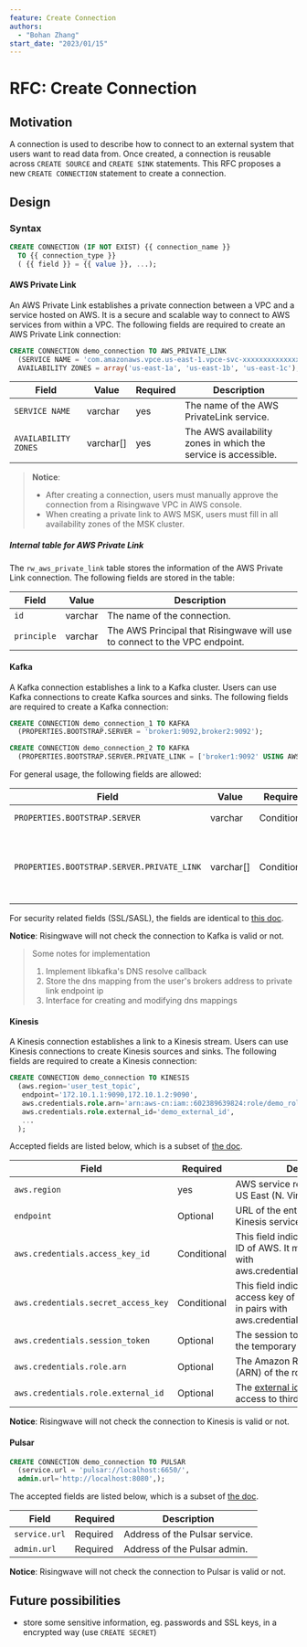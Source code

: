 ```yaml
---
feature: Create Connection
authors:
  - "Bohan Zhang"
start_date: "2023/01/15"
---
```


# RFC: Create Connection

## Motivation

A connection is used to describe how to connect to an external system that users want to read data from. Once created, a connection is reusable across `CREATE SOURCE` and `CREATE SINK` statements. This RFC proposes a new `CREATE CONNECTION` statement to create a connection.

## Design

### Syntax

```sql
CREATE CONNECTION (IF NOT EXIST) {{ connection_name }}
  TO {{ connection_type }}
  ( {{ field }} = {{ value }}, ...);
```

#### AWS Private Link

An AWS Private Link establishes a private connection between a VPC and a service hosted on AWS. It is a secure and scalable way to connect to AWS services from within a VPC. The following fields are required to create an AWS Private Link connection:

```sql
CREATE CONNECTION demo_connection TO AWS_PRIVATE_LINK
  (SERVICE NAME = 'com.amazonaws.vpce.us-east-1.vpce-svc-xxxxxxxxxxxxxxxxx',
  AVAILABILITY ZONES = array('us-east-1a', 'us-east-1b', 'us-east-1c');
```

|Field|Value|Required|Description|
|--|--|--|--|
|`SERVICE NAME`| varchar | yes | The name of the AWS PrivateLink service. |
|`AVAILABILITY ZONES`| varchar[] | yes | The AWS availability zones in which the service is accessible. |

> **Notice**:
>
> * After creating a connection, users must manually approve the connection from a Risingwave VPC in AWS console.
> * When creating a private link to AWS MSK, users must fill in all availability zones of the MSK cluster.

##### Internal table for AWS Private Link

The `rw_aws_private_link` table stores the information of the AWS Private Link connection. The following fields are stored in the table:

|Field|Value|Description|
|--|--|--|
|`id`| varchar | The name of the connection. |
|`principle`| varchar | The AWS Principal that Risingwave will use to connect to the VPC endpoint. |

#### Kafka

A Kafka connection establishes a link to a Kafka cluster. Users can use Kafka connections to create Kafka sources and sinks. The following fields are required to create a Kafka connection:

```sql
CREATE CONNECTION demo_connection_1 TO KAFKA
  (PROPERTIES.BOOTSTRAP.SERVER = 'broker1:9092,broker2:9092');

CREATE CONNECTION demo_connection_2 TO KAFKA
  (PROPERTIES.BOOTSTRAP.SERVER.PRIVATE_LINK = ['broker1:9092' USING AWS_PRIVATE_LINK link_name (PORT 9092), 'broker2:9092' USING AWS_PRIVATE_LINK link_name (PORT 9092)]];
```

For general usage, the following fields are allowed:

|Field|Value|Required|Description|
|--|--|--|--|
|`PROPERTIES.BOOTSTRAP.SERVER`| varchar | Conditional | The Kafka bootstrap server address. |
|`PROPERTIES.BOOTSTRAP.SERVER.PRIVATE_LINK`| varchar[] | Conditional | The Kafka bootstrap server address with AWS Private Link settings. This field is not allowed to set at the same time as field `PROPERTIES.BOOTSTRAP.SERVER`. |

For security related fields (SSL/SASL), the fields are identical to [this doc](https://materialize.com/docs/sql/create-connection/#kafka-ssl).

**Notice**: Risingwave will not check the connection to Kafka is valid or not.

> Some notes for implementation
>
> 1. Implement libkafka's DNS resolve callback
> 2. Store the dns mapping from the user's brokers address to private link endpoint ip
> 3. Interface for creating and modifying dns mappings

#### Kinesis

A Kinesis connection establishes a link to a Kinesis stream. Users can use Kinesis connections to create Kinesis sources and sinks. The following fields are required to create a Kinesis connection:

```sql
CREATE CONNECTION demo_connection TO KINESIS
  (aws.region='user_test_topic',
   endpoint='172.10.1.1:9090,172.10.1.2:9090',
   aws.credentials.role.arn='arn:aws-cn:iam::602389639824:role/demo_role',
   aws.credentials.role.external_id='demo_external_id',
   ...
  );
```

Accepted fields are listed below, which is a subset of [the doc](https://www.risingwave.dev/docs/current/create-source-kinesis/#parameters).

|Field|Required|Description|
|--|--|--|
|`aws.region`| yes | AWS service region. For example, US East (N. Virginia). |
|`endpoint`| Optional |URL of the entry point for the AWS Kinesis service.|
|`aws.credentials.access_key_id`| Conditional | This field indicates the access key ID of AWS. It must appear in pairs with aws.credentials.secret_access_key.|
|`aws.credentials.secret_access_key`|Conditional | This field indicates the secret access key of AWS. It must appear in pairs with aws.credentials.access_key_id.|
|`aws.credentials.session_token`|Optional| The session token associated with the temporary security credentials.|
|`aws.credentials.role.arn`|Optional| The Amazon Resource Name (ARN) of the role to assume.|
|`aws.credentials.role.external_id`|Optional|The [external id](https://aws.amazon.com/blogs/security/how-to-use-external-id-when-granting-access-to-your-aws-resources/) used to authorize access to third-party resources.|

**Notice**: Risingwave will not check the connection to Kinesis is valid or not.

#### Pulsar

```sql
CREATE CONNECTION demo_connection TO PULSAR
  (service.url = 'pulsar://localhost:6650/',
  admin.url='http://localhost:8080',);
```

The accepted fields are listed below, which is a subset of [the doc](https://www.risingwave.dev/docs/current/create-source-pulsar/#parameters).

|Field|Required|Description|
|--|--|--|
|`service.url`| Required| Address of the Pulsar service.	|
|`admin.url`|Required| Address of the Pulsar admin.|

**Notice**: Risingwave will not check the connection to Pulsar is valid or not.

## Future possibilities

* store some sensitive information, eg. passwords and SSL keys, in a encrypted way (use `CREATE SECRET`)
